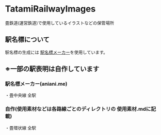 # TatamiRailwayImages
畳鉄道(運営鉄道)で使用しているイラストなどの保管場所

## 駅名標について
駅名標の生成には [駅名標メーカー](http://aniani.me/station/?kind=jr_higashi2)を使用しています。

## ※一部の駅表明は自作しています
### 駅名標メーカー(aniani.me)
・畳中央線 全駅
### 自作(使用素材などは各路線ごとのディレクトリの 使用素材.mdに記載)
・畳環状線 全駅
